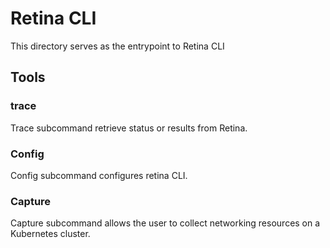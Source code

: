 # Retina CLI

This directory serves as the entrypoint to Retina CLI

## Tools

### trace

Trace subcommand retrieve status or results from Retina.

### Config

Config subcommand configures retina CLI.

### Capture

Capture subcommand allows the user to collect networking resources on a Kubernetes cluster.
